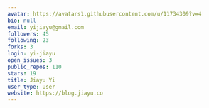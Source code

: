 ```yaml
---
avatar: https://avatars1.githubusercontent.com/u/11734309?v=4
bio: null
email: yijiayu@gmail.com
followers: 45
following: 23
forks: 3
login: yi-jiayu
open_issues: 3
public_repos: 110
stars: 19
title: Jiayu Yi
user_type: User
website: https://blog.jiayu.co
---
```

